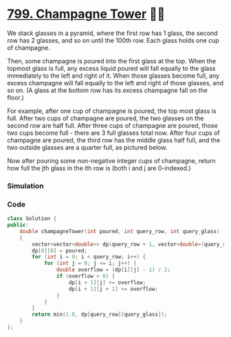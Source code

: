 # [799. Champagne Tower](https://leetcode.com/problems/champagne-tower/) 🌟🌟

We stack glasses in a pyramid, where the first row has 1 glass, the second row has 2 glasses, and so on until the 100th row. Each glass holds one cup of champagne.

Then, some champagne is poured into the first glass at the top. When the topmost glass is full, any excess liquid poured will fall equally to the glass immediately to the left and right of it. When those glasses become full, any excess champagne will fall equally to the left and right of those glasses, and so on. (A glass at the bottom row has its excess champagne fall on the floor.)

For example, after one cup of champagne is poured, the top most glass is full. After two cups of champagne are poured, the two glasses on the second row are half full. After three cups of champagne are poured, those two cups become full - there are 3 full glasses total now. After four cups of champagne are poured, the third row has the middle glass half full, and the two outside glasses are a quarter full, as pictured below.

Now after pouring some non-negative integer cups of champagne, return how full the jth glass in the ith row is (both i and j are 0-indexed.)

### Simulation

### Code

```cpp
class Solution {
public:
    double champagneTower(int poured, int query_row, int query_glass)
    {
        vector<vector<double>> dp(query_row + 1, vector<double>(query_row + 1, 0));
        dp[0][0] = poured;
        for (int i = 0; i < query_row; i++) {
            for (int j = 0; j <= i; j++) {
                double overflow = (dp[i][j] - 1) / 2;
                if (overflow > 0) {
                    dp[i + 1][j] += overflow;
                    dp[i + 1][j + 1] += overflow;
                }
            }
        }
        return min(1.0, dp[query_row][query_glass]);
    }
};
```

